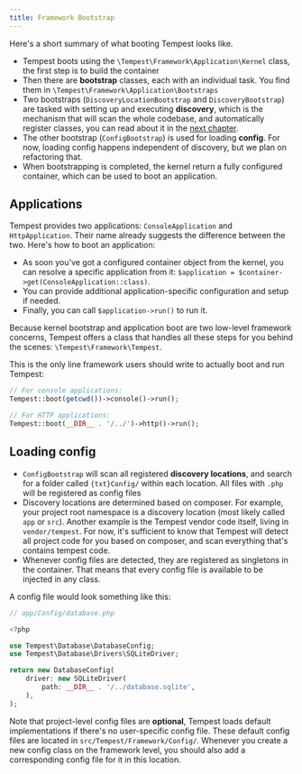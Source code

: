 ```yaml
---
title: Framework Bootstrap
---
```


Here's a short summary of what booting Tempest looks like. 

- Tempest boots using the `\Tempest\Framework\Application\Kernel` class, the first step is to build the container
- Then there are **bootstrap** classes, each with an individual task. You find them in `\Tempest\Framework\Application\Bootstraps`
- Two bootstraps (`DiscoveryLocationBootstrap` and `DiscoveryBootstrap`) are tasked with setting up and executing **discovery**, which is the mechanism that will scan the whole codebase, and automatically register classes, you can read about it in the [next chapter](/internals/02-discovery).
- The other bootstrap (`ConfigBootstrap`) is used for loading **config**. For now, loading config happens independent of discovery, but we plan on refactoring that.
- When bootstrapping is completed, the kernel return a fully configured container, which can be used to boot an application.

## Applications

Tempest provides two applications: `ConsoleApplication` and `HttpApplication`. Their name already suggests the difference between the two. Here's how to boot an application:

- As soon you've got a configured container object from the kernel, you can resolve a specific application from it: `$application = $container->get(ConsoleApplication::class)`.
- You can provide additional application-specific configuration and setup if needed.
- Finally, you can call `$application->run()` to run it.

Because kernel bootstrap and application boot are two low-level framework concerns, Tempest offers a class that handles all these steps for you behind the scenes: `\Tempest\Framework\Tempest`.

This is the only line framework users should write to actually boot and run Tempest:

```php
// For console applications:
Tempest::boot(getcwd())->console()->run();

// For HTTP applications:
Tempest::boot(__DIR__ . '/../')->http()->run();
```

## Loading config

- `ConfigBootstrap` will scan all registered **discovery locations**, and search for a folder called `{txt}Config/` within each location. All files with `.php` will be registered as config files
- Discovery locations are determined based on composer. For example, your project root namespace is a discovery location (most likely called `app` or `src`). Another example is the Tempest vendor code itself, living in `vendor/tempest`. For now, it's sufficient to know that Tempest will detect all project code for you based on composer, and scan everything that's contains tempest code.
- Whenever config files are detected, they are registered as singletons in the container. That means that every config file is available to be injected in any class.

A config file would look something like this:

```php
// app/Config/database.php

<?php

use Tempest\Database\DatabaseConfig;
use Tempest\Database\Drivers\SQLiteDriver;

return new DatabaseConfig(
    driver: new SQLiteDriver(
        path: __DIR__ . '/../database.sqlite',
    ),
);
```

Note that project-level config files are **optional**, Tempest loads default implementations if there's no user-specific config file. These default config files are located in `src/Tempest/Framework/Config/`. Whenever you create a new config class on the framework level, you should also add a corresponding config file for it in this location.
